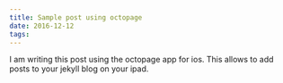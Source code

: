 ```yaml
---
title: Sample post using octopage
date: 2016-12-12
tags:
---
```


I am writing this post using the octopage app for ios. This allows to add posts to your jekyll blog on your ipad.